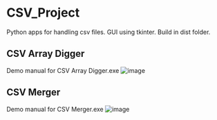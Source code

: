 # CSV_Project
Python apps for handling csv files.
GUI using tkinter.
Build in dist folder.

## CSV Array Digger
Demo manual for CSV Array Digger.exe
![image](https://github.com/ClassicManKiwi/CSV_Project/assets/154972755/ab1c7aec-cc03-4e3b-ac8d-0efe9f17f3fd)



## CSV Merger
Demo manual for CSV Merger.exe
![image](https://github.com/ClassicManKiwi/CSV_Project/assets/154972755/76ba32c1-9223-4ad1-9ea6-0a7003c76ad8)
